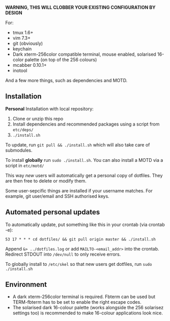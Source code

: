 **WARNING, THIS WILL CLOBBER YOUR EXISTING CONFIGURATION BY DESIGN**

For:

  * tmux 1.6+
  * vim 7.3+
  * git (obviously)
  * keychain
  * Dark xterm-256color compatible terminal, mouse enabled, solarised 16-color palette (on top of the 256 colours)
  * mcabber 0.10.1+
  * inotool

And a few more things, such as dependencies and MOTD.


Installation
------------

**Personal** Installation with local repository:

  1. Clone or unzip this repo
  2. Install dependencies and recommended packages using a script from `etc/deps/`
  3. `./install.sh`

To update, run `git pull && ./install.sh` which will also take care of submodules.

To install **globally** run `sudo ./install.sh`. You can also install a MOTD
via a script in `etc/motd/`

This way *new* users will automatically get a personal copy of dotfiles. They
are then free to delete or modify them.

Some user-sepcific things are installed if your username matches. For example,
git user/email and SSH authorised keys.

Automated personal updates
--------------------------

To automatically  update, put something like this in your crontab (via crontab -e):

	53 17 * * * cd dotfiles/ && git pull origin master && ./install.sh

Append `&> ../dotfiles.log` or add `MAILTO-<email_addr>` into the crontab.
Redirect STDOUT into `/dev/null` to only receive errors.


To globally install to `/etc/skel` so that new users get dotfiles, run `sudo ./install.sh`

Environment
-----------

  * A dark xterm-256color terminal is required. Fbterm can be used but TERM-fbterm has to be set to enable the right escape codes.
  * The solarised dark 16-colour palette (works alongside the 256 solarisez settings too) is recommended to make 16-colour applications look nice.

